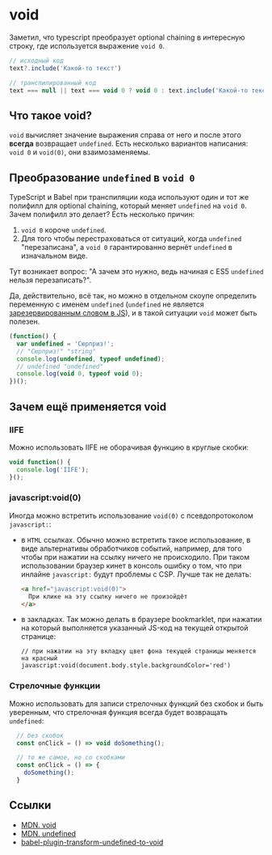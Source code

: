 # void

Заметил, что typescript преобразует optional chaining в интересную строку, где используется выражение `void 0`.

```js
// исходный код
text?.include('Какой-то текст')

// транспилированный код
text === null || text === void 0 ? void 0 : text.include('Какой-то текст');
```

## Что такое void?

`void` вычисляет значение выражения справа от него и после этого **всегда** возвращает `undefined`. Есть несколько вариантов написания: `void 0` и `void(0)`, они взаимозаменяемы.

## Преобразование `undefined` в `void 0`

TypeScript и Babel при транспиляции кода используют один и тот же полифилл для optional chaining, который меняет `undefined` на `void 0`. Зачем полифилл это делает? Есть несколько причин:

1. `void 0` короче `undefined`.
2. Для того чтобы перестраховаться от ситуаций, когда `undefined` "перезаписана", а `void 0` гарантированно вернёт `undefined` в изначальном виде.

Тут возникает вопрос: "А зачем это нужно, ведь начиная с ES5 `undefined` нельзя перезаписать?".

Да, действительно, всё так, но можно в отдельном скоупе определить переменную с именем `undefined` (`undefined` не является [зарезервированным словом в JS](https://developer.mozilla.org/en-US/docs/Web/JavaScript/Reference/Lexical_grammar#reserved_keywords_as_of_ecmascript_2015)), и в такой ситуации `void` может быть полезен.

```js
(function() {
  var undefined = 'Сюрприз!';
  // "Сюрприз!" "string"
  console.log(undefined, typeof undefined);
  // undefined "undefined"
  console.log(void 0, typeof void 0);
})();

```

## Зачем ещё применяется void

### IIFE

Можно использовать IIFE не оборачивая функцию в круглые скобки:

```js
void function() {
  console.log('IIFE');
}();
```

### javascript:void(0)

Иногда можно встретить использование `void(0)` с псевдопротоколом `javascript:`:

- в `HTML` ссылках. Обычно можно встретить такое использование, в виде альтернативы обработчиков событий, например, для того чтобы при нажатии на ссылку ничего не происходило. При таком использовании браузер кинет в консоль ошибку о том, что при инлайне `javascript:` будут проблемы с CSP. Лучше так не делать:

  ```html
  <a href="javascript:void(0)">
    При клике на эту ссылку ничего не произойдёт
  </a>
  ```

- в закладках. Так можно делать в браузере bookmarklet, при нажатии на который выполняется указанный JS-код на текущей открытой странице:

    ```text
    // при нажатии на эту вкладку цвет фона текущей страницы меняется на красный
    javascript:void(document.body.style.backgroundColor='red')
    ```

### Стрелочные функции

Можно использовать для записи стрелочных функций без скобок и быть уверенным, что стрелочная функция всегда будет возвращать `undefined`:

  ```js
    // без скобок
    const onClick = () => void doSomething();

    // то же самое, но со скобками
    const onClick = () => {
      doSomething();
    }
  ```

## Ссылки

- [MDN. void](https://developer.mozilla.org/en-US/docs/Web/JavaScript/Reference/Operators/void)
- [MDN. undefined](https://developer.mozilla.org/en-US/docs/Web/JavaScript/Reference/Global_Objects/undefined)
- [babel-plugin-transform-undefined-to-void](https://babeljs.io/docs/en/babel-plugin-transform-undefined-to-void)
